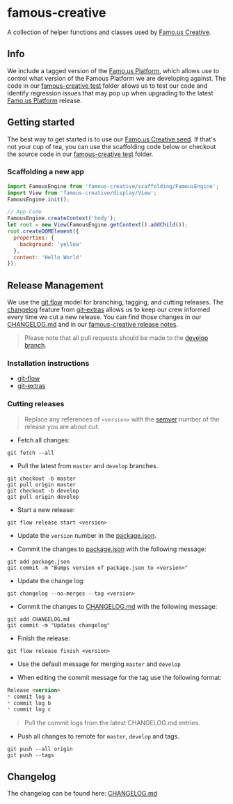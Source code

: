 famous-creative
===============

A collection of helper functions and classes used by [Famo.us Creative].

## Info

We include a tagged version of the [Famo.us Platform], which allows use to control what version of the Famous Platform we are developing against. The code in our [famous-creative test] folder allows us to test our code and identify regression issues that may pop up when upgrading to the latest [Famo.us Platform] release.

## Getting started

The best way to get started is to use our [Famo.us Creative seed]. If that's not your cup of tea, you can use the scaffolding code below or checkout the source code in our [famous-creative test] folder.

### Scaffolding a new app

```javascript
import FamousEngine from 'famous-creative/scaffolding/FamousEngine';
import View from 'famous-creative/display/View';
FamousEngine.init();

// App Code
FamousEngine.createContext('body');
let root = new View(FamousEngine.getContext().addChild());
root.createDOMElement({
  properties: {
    background: 'yellow'
  },
  content: 'Hello World'
});
```

## Release Management

We use the [git flow] model for branching, tagging, and cutting releases. The [changelog] feature from [git-extras] allows us to keep our crew informed every time we cut a new release. You can find those changes in our [CHANGELOG.md] and in our [famous-creative release notes].

> Please note that all pull requests should be made to the [develop branch].

### Installation instructions

- [git-flow]
- [git-extras]

### Cutting releases

> Replace any references of `<version>` with the [semver] number of the release you are about cut.

- Fetch all changes:
```shell
git fetch --all
```

- Pull the latest from `master` and `develop` branches.
```shell
git checkout -b master
git pull origin master
git checkout -b develop
git pull origin develop
```

- Start a new release:

```shell
git flow release start <version>
```

- Update the `version` number in the [package.json].

- Commit the changes to [package.json] with the following message:

```shell
git add package.json
git commit -m "Bumps version of package.json to <version>"
```

- Update the change log:

```shell
git changelog --no-merges --tag <version>
```

- Commit the changes to [CHANGELOG.md] with the following message:

```shell
git add CHANGELOG.md
git commit -m "Updates changelog"
```

- Finish the release:

```shell
git flow release finish <version>
```

- Use the default message for merging `master` and `develop`

- When editing the commit message for the tag use the following format:

```markdown
Release <version>
* commit log a
* commit log b
* commit log c
```

> Pull the commit logs from the latest CHANGELOG.md entries.

- Push all changes to remote for `master`, `develop` and tags.

```shell
git push --all origin
git push --tags
```

## Changelog

The changelog can be found here: [CHANGELOG.md](CHANGELOG.md)


[CHANGELOG.md]:  https://github.famo.us/creative/famous-creative/blob/master/CHANGELOG.md  "famous-creative CHANGELOG.md"
[changelog]:  https://github.com/tj/git-extras/blob/master/Commands.md#git-changelog  "git changelog"
[develop branch]:  https://github.famo.us/creative/famous-creative/tree/develop  "famous-creative develop branch"
[Famo.us Creative seed]:  https://github.famo.us/creative/seed  "Famo.us Creative seed project"
[Famo.us Creative]:  https://github.famo.us/creative  "Famo.us Creative Organization"
[Famo.us Platform]:  https://github.famo.us/platform/famous/releases  "Famo.us Platform releases"
[famous-creative release notes]:  https://github.famo.us/creative/famous-creative/releases  "famous-creative release notes"
[famous-creative test]:  https://github.famo.us/creative/famous-creative/tree/master/test  "famous-creative tests"
[git flow]:  http://nvie.com/posts/a-successful-git-branching-model  "A successful Git branching model"
[git-extras]:  https://github.com/tj/git-extras/blob/master/Installation.md  "Installing git-extras"
[git-flow]:  https://github.com/nvie/gitflow/wiki/Installation  "Installing git-flow"
[package.json]:  https://github.famo.us/creative/famous-creative/blob/develop/package.json#L4  "package.json"
[semver]:  http://semver.org/  "Semantic Versioning 2.0.0"
